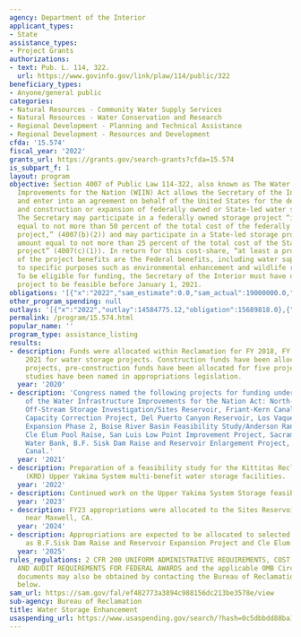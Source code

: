 ```yaml
---
agency: Department of the Interior
applicant_types:
- State
assistance_types:
- Project Grants
authorizations:
- text: Pub. L. 114, 322.
  url: https://www.govinfo.gov/link/plaw/114/public/322
beneficiary_types:
- Anyone/general public
categories:
- Natural Resources - Community Water Supply Services
- Natural Resources - Water Conservation and Research
- Regional Development - Planning and Technical Assistance
- Regional Development - Resources and Development
cfda: '15.574'
fiscal_year: '2022'
grants_url: https://grants.gov/search-grants?cfda=15.574
is_subpart_f: 1
layout: program
objective: Section 4007 of Public Law 114-322, also known as The Water Infrastructure
  Improvements for the Nation (WIIN) Act allows the Secretary of the Interior to negotiate
  and enter into an agreement on behalf of the United States for the design, study
  and construction or expansion of federally owned or State-led water storage project.
  The Secretary may participate in a federally owned storage project “in an amount
  equal to not more than 50 percent of the total cost of the federally owned storage
  project,” (4007(b)(2)) and may participate in a State-led storage project “in an
  amount equal to not more than 25 percent of the total cost of the State-led storage
  project” (4007(c)(1)). In return for this cost-share, “at least a proportional share
  of the project benefits are the Federal benefits, including water supplies dedicated
  to specific purposes such as environmental enhancement and wildlife refuges” (4007(c)(2)(C)).
  To be eligible for funding, the Secretary of the Interior must have determined the
  project to be feasible before January 1, 2021.
obligations: '[{"x":"2022","sam_estimate":0.0,"sam_actual":19000000.0,"usa_spending_actual":19244740.0},{"x":"2023","sam_estimate":0.0,"sam_actual":32800000.0,"usa_spending_actual":32800000.0},{"x":"2024","sam_estimate":0.0,"sam_actual":0.0,"usa_spending_actual":2299999.99}]'
other_program_spending: null
outlays: '[{"x":"2022","outlay":14584775.12,"obligation":15689818.0},{"x":"2023","outlay":17040197.62,"obligation":35100000.0},{"x":"2024","outlay":0.0,"obligation":0.0}]'
permalink: /program/15.574.html
popular_name: ''
program_type: assistance_listing
results:
- description: Funds were allocated within Reclamation for FY 2018, FY 2020, and FY
    2021 for water storage projects. Construction funds have been allocated for five
    projects, pre-construction funds have been allocated for five projects, and ten
    studies have been named in appropriations legislation.
  year: '2020'
- description: 'Congress named the following projects for funding under Section 4007
    of the Water Infrastructure Improvements for the Nation Act: North-of-the-Delta
    Off-Stream Storage Investigation/Sites Reservoir, Friant-Kern Canal Middle Reach
    Capacity Correction Project, Del Puerto Canyon Reservoir, Los Vaqueros Reservoir
    Expansion Phase 2, Boise River Basin Feasibility Study/Anderson Ranch Dam Raise,
    Cle Elum Pool Raise, San Luis Low Point Improvement Project, Sacramento Regional
    Water Bank, B.F. Sisk Dam Raise and Reservoir Enlargement Project, Delta Mendota
    Canal.'
  year: '2021'
- description: Preparation of a feasibility study for the Kittitas Reclamation District
    (KRD) Upper Yakima System multi-benefit water storage facilities.
  year: '2022'
- description: Continued work on the Upper Yakima System Storage feasibility study.
  year: '2023'
- description: FY23 appropriations were allocated to the Sites Reservoir Project located
    near Maxwell, CA.
  year: '2024'
- description: Appropriations are expected to be allocated to selected projects such
    as B.F.Sisk Dam Raise and Reservoir Expansion Project and Cle Elum Pool Raise.
  year: '2025'
rules_regulations: 2 CFR 200 UNIFORM ADMINISTRATIVE REQUIREMENTS, COST PRINCIPLES,
  AND AUDIT REQUIREMENTS FOR FEDERAL AWARDS and the applicable OMB Circulars. These
  documents may also be obtained by contacting the Bureau of Reclamation Office listed
  below.
sam_url: https://sam.gov/fal/ef482773a3894c988156dc213be3578e/view
sub-agency: Bureau of Reclamation
title: Water Storage Enhancement
usaspending_url: https://www.usaspending.gov/search/?hash=0c5dbbdd88ba1b32d6d0b29bdbb29653
---
```

